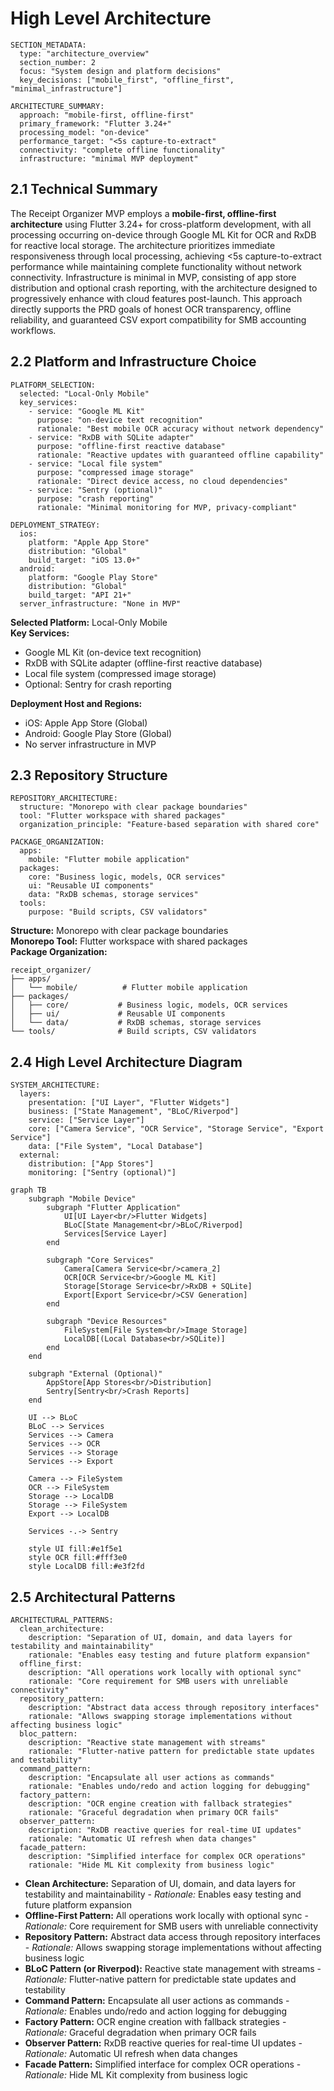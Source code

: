 # High Level Architecture

```poml
SECTION_METADATA:
  type: "architecture_overview"
  section_number: 2
  focus: "System design and platform decisions"
  key_decisions: ["mobile_first", "offline_first", "minimal_infrastructure"]

ARCHITECTURE_SUMMARY:
  approach: "mobile-first, offline-first"
  primary_framework: "Flutter 3.24+"
  processing_model: "on-device"
  performance_target: "<5s capture-to-extract"
  connectivity: "complete offline functionality"
  infrastructure: "minimal MVP deployment"
```

## 2.1 Technical Summary

The Receipt Organizer MVP employs a **mobile-first, offline-first architecture** using Flutter 3.24+ for cross-platform development, with all processing occurring on-device through Google ML Kit for OCR and RxDB for reactive local storage. The architecture prioritizes immediate responsiveness through local processing, achieving <5s capture-to-extract performance while maintaining complete functionality without network connectivity. Infrastructure is minimal in MVP, consisting of app store distribution and optional crash reporting, with the architecture designed to progressively enhance with cloud features post-launch. This approach directly supports the PRD goals of honest OCR transparency, offline reliability, and guaranteed CSV export compatibility for SMB accounting workflows.

## 2.2 Platform and Infrastructure Choice

```poml
PLATFORM_SELECTION:
  selected: "Local-Only Mobile"
  key_services:
    - service: "Google ML Kit"
      purpose: "on-device text recognition"
      rationale: "Best mobile OCR accuracy without network dependency"
    - service: "RxDB with SQLite adapter"
      purpose: "offline-first reactive database"
      rationale: "Reactive updates with guaranteed offline capability"
    - service: "Local file system"
      purpose: "compressed image storage"
      rationale: "Direct device access, no cloud dependencies"
    - service: "Sentry (optional)"
      purpose: "crash reporting"
      rationale: "Minimal monitoring for MVP, privacy-compliant"

DEPLOYMENT_STRATEGY:
  ios:
    platform: "Apple App Store"
    distribution: "Global"
    build_target: "iOS 13.0+"
  android:
    platform: "Google Play Store"
    distribution: "Global"
    build_target: "API 21+"
  server_infrastructure: "None in MVP"
```

**Selected Platform:** Local-Only Mobile  
**Key Services:** 
- Google ML Kit (on-device text recognition)
- RxDB with SQLite adapter (offline-first reactive database)
- Local file system (compressed image storage)
- Optional: Sentry for crash reporting

**Deployment Host and Regions:** 
- iOS: Apple App Store (Global)
- Android: Google Play Store (Global)
- No server infrastructure in MVP

## 2.3 Repository Structure

```poml
REPOSITORY_ARCHITECTURE:
  structure: "Monorepo with clear package boundaries"
  tool: "Flutter workspace with shared packages"
  organization_principle: "Feature-based separation with shared core"
  
PACKAGE_ORGANIZATION:
  apps:
    mobile: "Flutter mobile application"
  packages:
    core: "Business logic, models, OCR services"
    ui: "Reusable UI components"
    data: "RxDB schemas, storage services"
  tools:
    purpose: "Build scripts, CSV validators"
```

**Structure:** Monorepo with clear package boundaries  
**Monorepo Tool:** Flutter workspace with shared packages  
**Package Organization:**
```
receipt_organizer/
├── apps/
│   └── mobile/          # Flutter mobile application
├── packages/
│   ├── core/           # Business logic, models, OCR services
│   ├── ui/             # Reusable UI components
│   └── data/           # RxDB schemas, storage services
└── tools/              # Build scripts, CSV validators
```

## 2.4 High Level Architecture Diagram

```poml
SYSTEM_ARCHITECTURE:
  layers:
    presentation: ["UI Layer", "Flutter Widgets"]
    business: ["State Management", "BLoC/Riverpod"]
    service: ["Service Layer"]
    core: ["Camera Service", "OCR Service", "Storage Service", "Export Service"]
    data: ["File System", "Local Database"]
  external:
    distribution: ["App Stores"]
    monitoring: ["Sentry (optional)"]
```

```mermaid
graph TB
    subgraph "Mobile Device"
        subgraph "Flutter Application"
            UI[UI Layer<br/>Flutter Widgets]
            BLoC[State Management<br/>BLoC/Riverpod]
            Services[Service Layer]
        end
        
        subgraph "Core Services"
            Camera[Camera Service<br/>camera_2]
            OCR[OCR Service<br/>Google ML Kit]
            Storage[Storage Service<br/>RxDB + SQLite]
            Export[Export Service<br/>CSV Generation]
        end
        
        subgraph "Device Resources"
            FileSystem[File System<br/>Image Storage]
            LocalDB[(Local Database<br/>SQLite)]
        end
    end
    
    subgraph "External (Optional)"
        AppStore[App Stores<br/>Distribution]
        Sentry[Sentry<br/>Crash Reports]
    end
    
    UI --> BLoC
    BLoC --> Services
    Services --> Camera
    Services --> OCR
    Services --> Storage
    Services --> Export
    
    Camera --> FileSystem
    OCR --> FileSystem
    Storage --> LocalDB
    Storage --> FileSystem
    Export --> LocalDB
    
    Services -.-> Sentry
    
    style UI fill:#e1f5e1
    style OCR fill:#fff3e0
    style LocalDB fill:#e3f2fd
```

## 2.5 Architectural Patterns

```poml
ARCHITECTURAL_PATTERNS:
  clean_architecture:
    description: "Separation of UI, domain, and data layers for testability and maintainability"
    rationale: "Enables easy testing and future platform expansion"
  offline_first:
    description: "All operations work locally with optional sync"
    rationale: "Core requirement for SMB users with unreliable connectivity"
  repository_pattern:
    description: "Abstract data access through repository interfaces"
    rationale: "Allows swapping storage implementations without affecting business logic"
  bloc_pattern:
    description: "Reactive state management with streams"
    rationale: "Flutter-native pattern for predictable state updates and testability"
  command_pattern:
    description: "Encapsulate all user actions as commands"
    rationale: "Enables undo/redo and action logging for debugging"
  factory_pattern:
    description: "OCR engine creation with fallback strategies"
    rationale: "Graceful degradation when primary OCR fails"
  observer_pattern:
    description: "RxDB reactive queries for real-time UI updates"
    rationale: "Automatic UI refresh when data changes"
  facade_pattern:
    description: "Simplified interface for complex OCR operations"
    rationale: "Hide ML Kit complexity from business logic"
```

- **Clean Architecture:** Separation of UI, domain, and data layers for testability and maintainability - *Rationale:* Enables easy testing and future platform expansion
- **Offline-First Pattern:** All operations work locally with optional sync - *Rationale:* Core requirement for SMB users with unreliable connectivity
- **Repository Pattern:** Abstract data access through repository interfaces - *Rationale:* Allows swapping storage implementations without affecting business logic
- **BLoC Pattern (or Riverpod):** Reactive state management with streams - *Rationale:* Flutter-native pattern for predictable state updates and testability
- **Command Pattern:** Encapsulate all user actions as commands - *Rationale:* Enables undo/redo and action logging for debugging
- **Factory Pattern:** OCR engine creation with fallback strategies - *Rationale:* Graceful degradation when primary OCR fails
- **Observer Pattern:** RxDB reactive queries for real-time UI updates - *Rationale:* Automatic UI refresh when data changes
- **Facade Pattern:** Simplified interface for complex OCR operations - *Rationale:* Hide ML Kit complexity from business logic